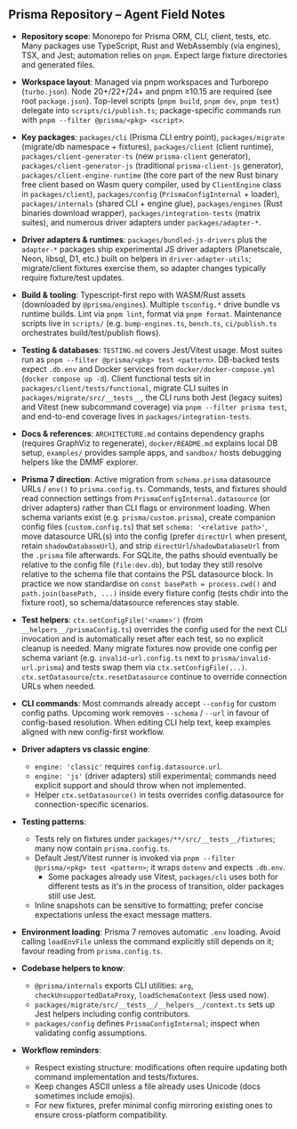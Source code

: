 ## Prisma Repository – Agent Field Notes

- **Repository scope**: Monorepo for Prisma ORM, CLI, client, tests, etc. Many packages use TypeScript, Rust and WebAssembly (via engines), TSX, and Jest; automation relies on `pnpm`. Expect large fixture directories and generated files.
- **Workspace layout**: Managed via pnpm workspaces and Turborepo (`turbo.json`). Node 20+/22+/24+ and pnpm ≥10.15 are required (see root `package.json`). Top-level scripts (`pnpm build`, `pnpm dev`, `pnpm test`) delegate into `scripts/ci/publish.ts`; package-specific commands run with `pnpm --filter @prisma/<pkg> <script>`.
- **Key packages**: `packages/cli` (Prisma CLI entry point), `packages/migrate` (migrate/db namespace + fixtures), `packages/client` (client runtime), `packages/client-generator-ts` (new `prisma-client` generator), `packages/client-generator-js` (traditional `prisma-client-js` generator), `packages/client-engine-runtime` (the core part of the new Rust binary free client based on Wasm query compiler, used by `ClientEngine` class in `packages/client`), `packages/config` (`PrismaConfigInternal` + loader), `packages/internals` (shared CLI + engine glue), `packages/engines` (Rust binaries download wrapper), `packages/integration-tests` (matrix suites), and numerous driver adapters under `packages/adapter-*`.
- **Driver adapters & runtimes**: `packages/bundled-js-drivers` plus the `adapter-*` packages ship experimental JS driver adapters (Planetscale, Neon, libsql, D1, etc.) built on helpers in `driver-adapter-utils`; migrate/client fixtures exercise them, so adapter changes typically require fixture/test updates.
- **Build & tooling**: Typescript-first repo with WASM/Rust assets (downloaded by `@prisma/engines`). Multiple `tsconfig.*` drive bundle vs runtime builds. Lint via `pnpm lint`, format via `pnpm format`. Maintenance scripts live in `scripts/` (e.g. `bump-engines.ts`, `bench.ts`, `ci/publish.ts` orchestrates build/test/publish flows).
- **Testing & databases**: `TESTING.md` covers Jest/Vitest usage. Most suites run as `pnpm --filter @prisma/<pkg> test <pattern>`. DB-backed tests expect `.db.env` and Docker services from `docker/docker-compose.yml` (`docker compose up -d`). Client functional tests sit in `packages/client/tests/functional`, migrate CLI suites in `packages/migrate/src/__tests__`, the CLI runs both Jest (legacy suites) and Vitest (new subcommand coverage) via `pnpm --filter prisma test`, and end-to-end coverage lives in `packages/integration-tests`.
- **Docs & references**: `ARCHITECTURE.md` contains dependency graphs (requires GraphViz to regenerate), `docker/README.md` explains local DB setup, `examples/` provides sample apps, and `sandbox/` hosts debugging helpers like the DMMF explorer.

- **Prisma 7 direction**: Active migration from `schema.prisma` datasource URLs / `env()` to `prisma.config.ts`. Commands, tests, and fixtures should read connection settings from `PrismaConfigInternal.datasource` (or driver adapters) rather than CLI flags or environment loading. When schema variants exist (e.g. `prisma/custom.prisma`), create companion config files (`custom.config.ts`) that set `schema: '<relative path>'`, move datasource URL(s) into the config (prefer `directUrl` when present, retain `shadowDatabaseUrl`), and strip `directUrl`/`shadowDatabaseUrl` from the `.prisma` file afterwards. For SQLite, the paths should eventually be relative to the config file (`file:dev.db`), but today they still resolve relative to the schema file that contains the PSL datasource block. In practice we now standardise on `const basePath = process.cwd()` and `path.join(basePath, ...)` inside every fixture config (tests chdir into the fixture root), so schema/datasource references stay stable.
- **Test helpers**: `ctx.setConfigFile('<name>')` (from `__helpers__/prismaConfig.ts`) overrides the config used for the next CLI invocation and is automatically reset after each test, so no explicit cleanup is needed. Many migrate fixtures now provide one config per schema variant (e.g. `invalid-url.config.ts` next to `prisma/invalid-url.prisma`) and tests swap them via `ctx.setConfigFile(...)`. `ctx.setDatasource`/`ctx.resetDatasource` continue to override connection URLs when needed.

- **CLI commands**: Most commands already accept `--config` for custom config paths. Upcoming work removes `--schema` / `--url` in favour of config-based resolution. When editing CLI help text, keep examples aligned with new config-first workflow.

- **Driver adapters vs classic engine**:
  - `engine: 'classic'` requires `config.datasource.url`.
  - `engine: 'js'` (driver adapters) still experimental; commands need explicit support and should throw when not implemented.
  - Helper `ctx.setDatasource()` in tests overrides config.datasource for connection-specific scenarios.

- **Testing patterns**:
  - Tests rely on fixtures under `packages/**/src/__tests__/fixtures`; many now contain `prisma.config.ts`.
  - Default Jest/Vitest runner is invoked via `pnpm --filter @prisma/<pkg> test <pattern>`; it wraps `dotenv` and expects `.db.env`.
    - Some packages already use Vitest, `packages/cli` uses both for different tests as it's in the process of transition, older packages still use Jest.
  - Inline snapshots can be sensitive to formatting; prefer concise expectations unless the exact message matters.

- **Environment loading**: Prisma 7 removes automatic `.env` loading. Avoid calling `loadEnvFile` unless the command explicitly still depends on it; favour reading from `prisma.config.ts`.

- **Codebase helpers to know**:
  - `@prisma/internals` exports CLI utilities: `arg`, `checkUnsupportedDataProxy`, `loadSchemaContext` (less used now).
  - `packages/migrate/src/__tests__/__helpers__/context.ts` sets up Jest helpers including config contributors.
  - `packages/config` defines `PrismaConfigInternal`; inspect when validating config assumptions.

- **Workflow reminders**:
  - Respect existing structure: modifications often require updating both command implementation and tests/fixtures.
  - Keep changes ASCII unless a file already uses Unicode (docs sometimes include emojis).
  - For new fixtures, prefer minimal config mirroring existing ones to ensure cross-platform compatibility.
